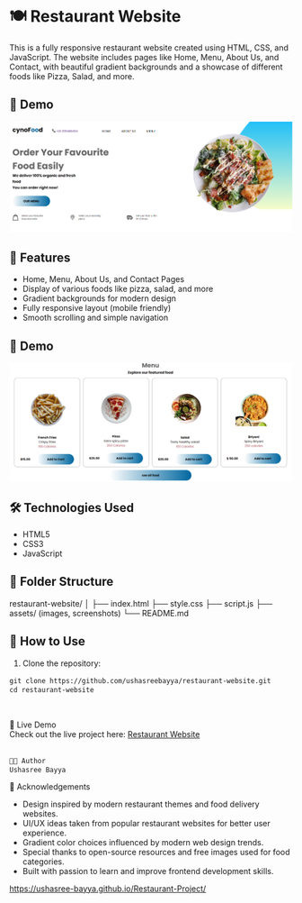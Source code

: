 # 🍽️ Restaurant Website

This is a fully responsive restaurant website created using HTML, CSS, and JavaScript. The website includes pages like Home, Menu, About Us, and Contact, with beautiful gradient backgrounds and a showcase of different foods like Pizza, Salad, and more.

## 📸 Demo

![Image1](assests/1.png)

## 🚀 Features

- Home, Menu, About Us, and Contact Pages
- Display of various foods like pizza, salad, and more
- Gradient backgrounds for modern design
- Fully responsive layout (mobile friendly)
- Smooth scrolling and simple navigation

## 📸 Demo

![Image2](assests/2.png)

## 🛠️ Technologies Used

- HTML5
- CSS3
- JavaScript

## 📂 Folder Structure

restaurant-website/
│
├── index.html
├── style.css
├── script.js
├── assets/ (images, screenshots)
└── README.md

## 📌 How to Use

1. Clone the repository:
```
git clone https://github.com/ushasreebayya/restaurant-website.git
cd restaurant-website



```
🔗 Live Demo  
Check out the live project here: [Restaurant Website](https://ushasree-bayya.github.io/Restaurant-Project/)

```

🧑‍💻 Author  
Ushasree Bayya

```
📝 Acknowledgements
- Design inspired by modern restaurant themes and food delivery websites.
- UI/UX ideas taken from popular restaurant websites for better user experience.
- Gradient color choices influenced by modern web design trends.
- Special thanks to open-source resources and free images used for food categories.
- Built with passion to learn and improve frontend development skills.

https://ushasree-bayya.github.io/Restaurant-Project/


